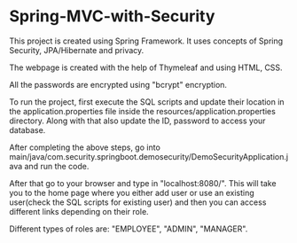 # Spring-MVC-with-Security

This project is created using Spring Framework. It uses concepts of Spring Security, JPA/Hibernate and privacy.

The webpage is created with the help of Thymeleaf and using HTML, CSS.

All the passwords are encrypted using "bcrypt" encryption.

To run the project, first execute the SQL scripts and update their location in the application.properties file inside the resources/application.properties directory. Along with that also update the ID, password to access your database.

After completing the above steps, go into main/java/com.security.springboot.demosecurity/DemoSecurityApplication.java and run the code.

After that go to your browser and type in "localhost:8080/". This will take you to the home page where you either add user or use an existing user(check the SQL scripts for existing user) and then you can access different links depending on their role.

Different types of roles are: "EMPLOYEE", "ADMIN", "MANAGER".
